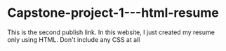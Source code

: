 # Capstone-project-1---html-resume
This is the second publish link. In this website, I just created my resume only using HTML. Don't include any CSS at all
